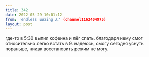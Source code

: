 ```yaml
---
title: 342
date: 2022-05-29 10:01:12
from: 'endless шизing ⍼' (channel1162404975)
layout: post
---
```


где-то в 5:30 выпил кофеина и лёг спать. благодаря нему смог относительно легко встать в 9. надеюсь, смогу сегодня уснуть пораньше, никак восстановить режим не могу.
